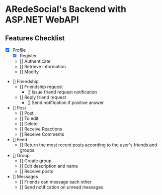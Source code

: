 # ARedeSocial's Backend with ASP.NET WebAPI

## Features Checklist

- [x] Profile
     - [x] Register
     - [] Authenticate
     - [] Retrieve information
     - [] Modify
- [] Friendship
     - [] Friendship request
         - [] Issue friend request notification
     - [] Reply friend request
         - [] Send notification if positive answer
- [] Post
     - [] Post
     - [] To edit
     - [] Delete
     - [] Receive Reactions
     - [] Receive Comments
- [] Feed
     - [] Return the most recent posts according to the user's friends and groups
- [] Group
     - [] Create group
     - [] Edit description and name
     - [] Receive posts
- [] Messages
     - [] Friends can message each other
     - [] Send notification on unread messages
